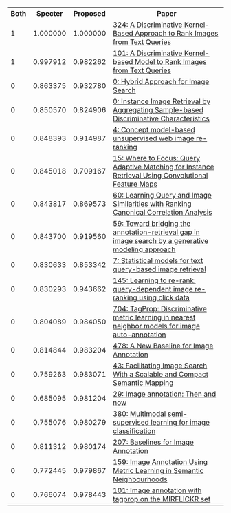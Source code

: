 <html><table><tr>
<th>Both</th>
<th>Specter</th>
<th>Proposed</th>
<th>Paper</th>
</tr>
<tr>
<td>1</td>
<td>1.000000</td>
<td>1.000000</td>
<td><a href="https://www.semanticscholar.org/paper/4bb51966222accaa2b28d93284095a76bb17f659">324: A Discriminative Kernel-Based Approach to Rank Images from Text Queries</a></td>
</tr>
<tr>
<td>1</td>
<td>0.997912</td>
<td>0.982262</td>
<td><a href="https://www.semanticscholar.org/paper/beb3fb71b5b44738c7bfd52acb4409d889f257b4">101: A Discriminative Kernel-based Model to Rank Images from Text Queries</a></td>
</tr>
<tr>
<td>0</td>
<td>0.863375</td>
<td>0.932780</td>
<td><a href="https://www.semanticscholar.org/paper/52acede2ea45810c32eab64fb0430799304219ea">0: Hybrid Approach for Image Search</a></td>
</tr>
<tr>
<td>0</td>
<td>0.850570</td>
<td>0.824906</td>
<td><a href="https://www.semanticscholar.org/paper/30e65f0185e7a895f73dc8fea90c01c828a6063e">0: Instance Image Retrieval by Aggregating Sample-based Discriminative Characteristics</a></td>
</tr>
<tr>
<td>0</td>
<td>0.848393</td>
<td>0.914987</td>
<td><a href="https://www.semanticscholar.org/paper/e8618b3f0b9196171e4530a91f4de7b76cb77aeb">4: Concept model-based unsupervised web image re-ranking</a></td>
</tr>
<tr>
<td>0</td>
<td>0.845018</td>
<td>0.709167</td>
<td><a href="https://www.semanticscholar.org/paper/3fed0c07b553b28aca8bc9d6c34a59f338dc924a">15: Where to Focus: Query Adaptive Matching for Instance Retrieval Using Convolutional Feature Maps</a></td>
</tr>
<tr>
<td>0</td>
<td>0.843817</td>
<td>0.869573</td>
<td><a href="https://www.semanticscholar.org/paper/3946fcccd68ebbd10e9ca2b8250acfac1929951a">60: Learning Query and Image Similarities with Ranking Canonical Correlation Analysis</a></td>
</tr>
<tr>
<td>0</td>
<td>0.843700</td>
<td>0.919560</td>
<td><a href="https://www.semanticscholar.org/paper/4d81c9503f35ea60ca6f011086d41d4f12a1912a">59: Toward bridging the annotation-retrieval gap in image search by a generative modeling approach</a></td>
</tr>
<tr>
<td>0</td>
<td>0.830633</td>
<td>0.853342</td>
<td><a href="https://www.semanticscholar.org/paper/99b910dbdcbcda8ad85e2ae8edd5062f7ad791ed">7: Statistical models for text query-based image retrieval</a></td>
</tr>
<tr>
<td>0</td>
<td>0.830293</td>
<td>0.943662</td>
<td><a href="https://www.semanticscholar.org/paper/dad2a473d8cba13d93f436fa36622c6083582112">145: Learning to re-rank: query-dependent image re-ranking using click data</a></td>
</tr>
<tr>
<td>0</td>
<td>0.804089</td>
<td>0.984050</td>
<td><a href="https://www.semanticscholar.org/paper/9465208bf0524d3a90b99ab88a0086af09121233">704: TagProp: Discriminative metric learning in nearest neighbor models for image auto-annotation</a></td>
</tr>
<tr>
<td>0</td>
<td>0.814844</td>
<td>0.983204</td>
<td><a href="https://www.semanticscholar.org/paper/e9a6bc1bcaf78a8667221c63847de4dcbd4bfcb3">478: A New Baseline for Image Annotation</a></td>
</tr>
<tr>
<td>0</td>
<td>0.759263</td>
<td>0.983071</td>
<td><a href="https://www.semanticscholar.org/paper/c9944b4c98ba62bb2fb969eb2bde715aa93660ce">43: Facilitating Image Search With a Scalable and Compact Semantic Mapping</a></td>
</tr>
<tr>
<td>0</td>
<td>0.685095</td>
<td>0.981204</td>
<td><a href="https://www.semanticscholar.org/paper/7a4288c37bc99de35c121ea3e0458c04f1773516">29: Image annotation: Then and now</a></td>
</tr>
<tr>
<td>0</td>
<td>0.755076</td>
<td>0.980279</td>
<td><a href="https://www.semanticscholar.org/paper/e0f49caabbf79ffda35432219bb0ec9b41753dff">380: Multimodal semi-supervised learning for image classification</a></td>
</tr>
<tr>
<td>0</td>
<td>0.811312</td>
<td>0.980174</td>
<td><a href="https://www.semanticscholar.org/paper/f773aa2936dde24327704e1d8542702bdd5b9c1c">207: Baselines for Image Annotation</a></td>
</tr>
<tr>
<td>0</td>
<td>0.772445</td>
<td>0.979867</td>
<td><a href="https://www.semanticscholar.org/paper/d96cf69adac775febd668ee57a99ebaf840c3d5e">159: Image Annotation Using Metric Learning in Semantic Neighbourhoods</a></td>
</tr>
<tr>
<td>0</td>
<td>0.766074</td>
<td>0.978443</td>
<td><a href="https://www.semanticscholar.org/paper/6f8e4bdfdab51e2bee331206a85b6688b136f29e">101: Image annotation with tagprop on the MIRFLICKR set</a></td>
</tr>
</table></html>
